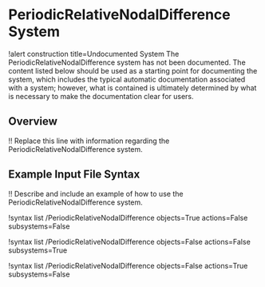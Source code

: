 # PeriodicRelativeNodalDifference System

!alert construction title=Undocumented System
The PeriodicRelativeNodalDifference system has not been documented. The content listed below should be used as a starting
point for documenting the system, which includes the typical automatic documentation associated with
a system; however, what is contained is ultimately determined by what is necessary to make the
documentation clear for users.

## Overview

!! Replace this line with information regarding the PeriodicRelativeNodalDifference system.

## Example Input File Syntax

!! Describe and include an example of how to use the PeriodicRelativeNodalDifference system.

!syntax list /PeriodicRelativeNodalDifference objects=True actions=False subsystems=False

!syntax list /PeriodicRelativeNodalDifference objects=False actions=False subsystems=True

!syntax list /PeriodicRelativeNodalDifference objects=False actions=True subsystems=False
